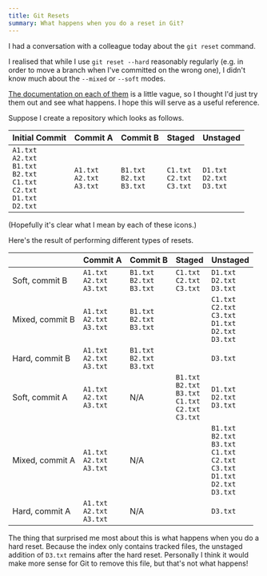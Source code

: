 ```yaml
---
title: Git Resets
summary: What happens when you do a reset in Git?
---
```


I had a conversation with a colleague today about the `git reset` command.

I realised that while I use `git reset --hard` reasonably regularly (e.g. in
order to move a branch when I've committed on the wrong one), I didn't know much
about the `--mixed` or `--soft` modes.

[The documentation on each of them](https://git-scm.com/docs/git-reset) is a
little vague, so I thought I'd just try them out and see what happens. I hope
this will serve as a useful reference.

Suppose I create a repository which looks as follows.

| Initial Commit                                                                                                                                                                                                                                                                                                                                                                              | Commit A                                                                                                                                    | Commit B                                                                                                                                    | Staged                                                                                                                                      | Unstaged                                                                                                                                    |
| ------------------------------------------------------------------------------------------------------------------------------------------------------------------------------------------------------------------------------------------------------------------------------------------------------------------------------------------------------------------------------------------- | ------------------------------------------------------------------------------------------------------------------------------------------- | ------------------------------------------------------------------------------------------------------------------------------------------- | ------------------------------------------------------------------------------------------------------------------------------------------- | ------------------------------------------------------------------------------------------------------------------------------------------- |
| <i class="fas fa-plus-square"></i> `A1.txt`<br/><i class="fas fa-plus-square"></i> `A2.txt`<br/><i class="fas fa-plus-square"></i> `B1.txt`<br/><i class="fas fa-plus-square"></i> `B2.txt`<br/><i class="fas fa-plus-square"></i> `C1.txt`<br/><i class="fas fa-plus-square"></i> `C2.txt`<br/><i class="fas fa-plus-square"></i> `D1.txt`<br/><i class="fas fa-plus-square"></i> `D2.txt` | <i class="fas fa-minus-square"></i> `A1.txt`<br/><i class="fas fa-pen-square"></i> `A2.txt`<br/><i class="fas fa-plus-square"></i> `A3.txt` | <i class="fas fa-minus-square"></i> `B1.txt`<br/><i class="fas fa-pen-square"></i> `B2.txt`<br/><i class="fas fa-plus-square"></i> `B3.txt` | <i class="fas fa-minus-square"></i> `C1.txt`<br/><i class="fas fa-pen-square"></i> `C2.txt`<br/><i class="fas fa-plus-square"></i> `C3.txt` | <i class="fas fa-minus-square"></i> `D1.txt`<br/><i class="fas fa-pen-square"></i> `D2.txt`<br/><i class="fas fa-plus-square"></i> `D3.txt` |

(Hopefully it's clear what I mean by each of these icons.)

Here's the result of performing different types of resets.

|                 | Commit A                                                                                                                                    | Commit B                                                                                                                                    | Staged                                                                                                                                                                                                                                                                                      | Unstaged                                                                                                                                                                                                                                                                                                                                                                                                                                    |
| --------------- | ------------------------------------------------------------------------------------------------------------------------------------------- | ------------------------------------------------------------------------------------------------------------------------------------------- | ------------------------------------------------------------------------------------------------------------------------------------------------------------------------------------------------------------------------------------------------------------------------------------------- | ------------------------------------------------------------------------------------------------------------------------------------------------------------------------------------------------------------------------------------------------------------------------------------------------------------------------------------------------------------------------------------------------------------------------------------------- |
| Soft, commit B  | <i class="fas fa-minus-square"></i> `A1.txt`<br/><i class="fas fa-pen-square"></i> `A2.txt`<br/><i class="fas fa-plus-square"></i> `A3.txt` | <i class="fas fa-minus-square"></i> `B1.txt`<br/><i class="fas fa-pen-square"></i> `B2.txt`<br/><i class="fas fa-plus-square"></i> `B3.txt` | <i class="fas fa-minus-square"></i> `C1.txt`<br/><i class="fas fa-pen-square"></i> `C2.txt`<br/><i class="fas fa-plus-square"></i> `C3.txt`                                                                                                                                                 | <i class="fas fa-minus-square"></i> `D1.txt`<br/><i class="fas fa-pen-square"></i> `D2.txt`<br/><i class="fas fa-plus-square"></i> `D3.txt`                                                                                                                                                                                                                                                                                                 |
| Mixed, commit B | <i class="fas fa-minus-square"></i> `A1.txt`<br/><i class="fas fa-pen-square"></i> `A2.txt`<br/><i class="fas fa-plus-square"></i> `A3.txt` | <i class="fas fa-minus-square"></i> `B1.txt`<br/><i class="fas fa-pen-square"></i> `B2.txt`<br/><i class="fas fa-plus-square"></i> `B3.txt` |                                                                                                                                                                                                                                                                                             | <i class="fas fa-minus-square"></i> `C1.txt`<br/><i class="fas fa-pen-square"></i> `C2.txt`<br/><i class="fas fa-plus-square"></i> `C3.txt`<br/><i class="fas fa-minus-square"></i> `D1.txt`<br/><i class="fas fa-pen-square"></i> `D2.txt`<br/><i class="fas fa-plus-square"></i> `D3.txt`                                                                                                                                                 |
| Hard, commit B  | <i class="fas fa-minus-square"></i> `A1.txt`<br/><i class="fas fa-pen-square"></i> `A2.txt`<br/><i class="fas fa-plus-square"></i> `A3.txt` | <i class="fas fa-minus-square"></i> `B1.txt`<br/><i class="fas fa-pen-square"></i> `B2.txt`<br/><i class="fas fa-plus-square"></i> `B3.txt` |                                                                                                                                                                                                                                                                                             | <i class="fas fa-plus-square"></i> `D3.txt`                                                                                                                                                                                                                                                                                                                                                                                                 |
| Soft, commit A  | <i class="fas fa-minus-square"></i> `A1.txt`<br/><i class="fas fa-pen-square"></i> `A2.txt`<br/><i class="fas fa-plus-square"></i> `A3.txt` | N/A                                                                                                                                         | <i class="fas fa-minus-square"></i> `B1.txt`<br/><i class="fas fa-pen-square"></i> `B2.txt`<br/><i class="fas fa-plus-square"></i> `B3.txt`<br/><i class="fas fa-minus-square"></i> `C1.txt`<br/><i class="fas fa-pen-square"></i> `C2.txt`<br/><i class="fas fa-plus-square"></i> `C3.txt` | <i class="fas fa-minus-square"></i> `D1.txt`<br/><i class="fas fa-pen-square"></i> `D2.txt`<br/><i class="fas fa-plus-square"></i> `D3.txt`                                                                                                                                                                                                                                                                                                 |
| Mixed, commit A | <i class="fas fa-minus-square"></i> `A1.txt`<br/><i class="fas fa-pen-square"></i> `A2.txt`<br/><i class="fas fa-plus-square"></i> `A3.txt` | N/A                                                                                                                                         |                                                                                                                                                                                                                                                                                             | <i class="fas fa-minus-square"></i> `B1.txt`<br/><i class="fas fa-pen-square"></i> `B2.txt`<br/><i class="fas fa-plus-square"></i> `B3.txt`<br/><i class="fas fa-minus-square"></i> `C1.txt`<br/><i class="fas fa-pen-square"></i> `C2.txt`<br/><i class="fas fa-plus-square"></i> `C3.txt`<br/><i class="fas fa-minus-square"></i> `D1.txt`<br/><i class="fas fa-pen-square"></i> `D2.txt`<br/><i class="fas fa-plus-square"></i> `D3.txt` |
| Hard, commit A  | <i class="fas fa-minus-square"></i> `A1.txt`<br/><i class="fas fa-pen-square"></i> `A2.txt`<br/><i class="fas fa-plus-square"></i> `A3.txt` | N/A                                                                                                                                         |                                                                                                                                                                                                                                                                                             | <i class="fas fa-plus-square"></i> `D3.txt`                                                                                                                                                                                                                                                                                                                                                                                                 |

The thing that surprised me most about this is what happens when you do a hard
reset. Because the index only contains tracked files, the unstaged addition of
`D3.txt` remains after the hard reset. Personally I think it would make more
sense for Git to remove this file, but that's not what happens!
